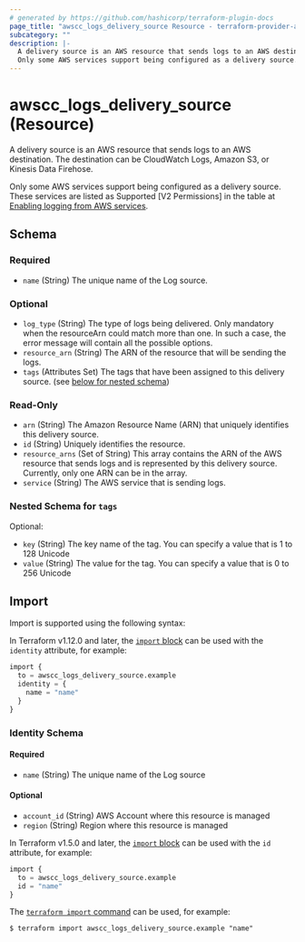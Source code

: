 ```yaml
---
# generated by https://github.com/hashicorp/terraform-plugin-docs
page_title: "awscc_logs_delivery_source Resource - terraform-provider-awscc"
subcategory: ""
description: |-
  A delivery source is an AWS resource that sends logs to an AWS destination. The destination can be CloudWatch Logs, Amazon S3, or Kinesis Data Firehose.
  Only some AWS services support being configured as a delivery source. These services are listed as Supported [V2 Permissions] in the table at Enabling logging from AWS services https://docs.aws.amazon.com/AmazonCloudWatch/latest/logs/AWS-logs-and-resource-policy.html.
---
```


# awscc_logs_delivery_source (Resource)

A delivery source is an AWS resource that sends logs to an AWS destination. The destination can be CloudWatch Logs, Amazon S3, or Kinesis Data Firehose.

Only some AWS services support being configured as a delivery source. These services are listed as Supported [V2 Permissions] in the table at [Enabling logging from AWS services](https://docs.aws.amazon.com/AmazonCloudWatch/latest/logs/AWS-logs-and-resource-policy.html).



<!-- schema generated by tfplugindocs -->
## Schema

### Required

- `name` (String) The unique name of the Log source.

### Optional

- `log_type` (String) The type of logs being delivered. Only mandatory when the resourceArn could match more than one. In such a case, the error message will contain all the possible options.
- `resource_arn` (String) The ARN of the resource that will be sending the logs.
- `tags` (Attributes Set) The tags that have been assigned to this delivery source. (see [below for nested schema](#nestedatt--tags))

### Read-Only

- `arn` (String) The Amazon Resource Name (ARN) that uniquely identifies this delivery source.
- `id` (String) Uniquely identifies the resource.
- `resource_arns` (Set of String) This array contains the ARN of the AWS resource that sends logs and is represented by this delivery source. Currently, only one ARN can be in the array.
- `service` (String) The AWS service that is sending logs.

<a id="nestedatt--tags"></a>
### Nested Schema for `tags`

Optional:

- `key` (String) The key name of the tag. You can specify a value that is 1 to 128 Unicode
- `value` (String) The value for the tag. You can specify a value that is 0 to 256 Unicode

## Import

Import is supported using the following syntax:

In Terraform v1.12.0 and later, the [`import` block](https://developer.hashicorp.com/terraform/language/import) can be used with the `identity` attribute, for example:

```terraform
import {
  to = awscc_logs_delivery_source.example
  identity = {
    name = "name"
  }
}
```

<!-- schema generated by tfplugindocs -->
### Identity Schema

#### Required

- `name` (String) The unique name of the Log source

#### Optional

- `account_id` (String) AWS Account where this resource is managed
- `region` (String) Region where this resource is managed

In Terraform v1.5.0 and later, the [`import` block](https://developer.hashicorp.com/terraform/language/import) can be used with the `id` attribute, for example:

```terraform
import {
  to = awscc_logs_delivery_source.example
  id = "name"
}
```

The [`terraform import` command](https://developer.hashicorp.com/terraform/cli/commands/import) can be used, for example:

```shell
$ terraform import awscc_logs_delivery_source.example "name"
```
